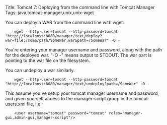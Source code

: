 Title: Tomcat 7: Deploying from the command line with Tomcat Manager
Tags: java,tomcat-manager,unix,unix-wget

You can deploy a WAR from the command line with wget:

		wget --http-user=tomcat --http-password=tomcat "http://localhost:8080/manager/text/deploy?war=file:/some/path/SomeWar.war&path=/SomeWar" -O -

You're entering your manager username and password, along with the path for the deployed war. "-O -" means output to STDOUT. The war part is pointing to the war file on the filesystem.

You can undeploy a war similarly.

		wget --http-user=tomcat --http-password=tomcat "http://localhost:8080/manager/text/undeploy?path=/SomeWar" -O -

This assume you've setup your tomcat manager username and password, and given yourself access to the manager-script group in the tomcat-users.xml file, i.e:

		<user username="tomcat" password="tomcat" roles="manager-gui,admin-gui,manager-script"/>
